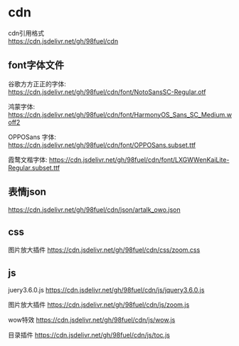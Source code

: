 # cdn

cdn引用格式  
https://cdn.jsdelivr.net/gh/98fuel/cdn


## font字体文件

谷歌方方正正的字体: https://cdn.jsdelivr.net/gh/98fuel/cdn/font/NotoSansSC-Regular.otf

鸿蒙字体: https://cdn.jsdelivr.net/gh/98fuel/cdn/font/HarmonyOS_Sans_SC_Medium.woff2

OPPOSans 字体: https://cdn.jsdelivr.net/gh/98fuel/cdn/font/OPPOSans.subset.ttf

霞鹜文楷字体: https://cdn.jsdelivr.net/gh/98fuel/cdn/font/LXGWWenKaiLite-Regular.subset.ttf


## 表情json

https://cdn.jsdelivr.net/gh/98fuel/cdn/json/artalk_owo.json

## css

图片放大插件 https://cdn.jsdelivr.net/gh/98fuel/cdn/css/zoom.css


## js

juery3.6.0.js https://cdn.jsdelivr.net/gh/98fuel/cdn/js/jquery3.6.0.js

图片放大插件 https://cdn.jsdelivr.net/gh/98fuel/cdn/js/zoom.js

wow特效 https://cdn.jsdelivr.net/gh/98fuel/cdn/js/wow.js

目录插件 https://cdn.jsdelivr.net/gh/98fuel/cdn/js/toc.js

